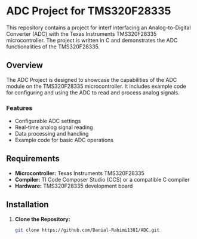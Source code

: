 # ADC Project for TMS320F28335

This repository contains a project for interf interfacing an Analog-to-Digital Converter (ADC) with the Texas Instruments TMS320F28335 microcontroller. The project is written in C and demonstrates the ADC functionalities of the TMS320F28335.

## Overview

The ADC Project is designed to showcase the capabilities of the ADC module on the TMS320F28335 microcontroller. It includes example code for configuring and using the ADC to read and process analog signals. 

### Features

- Configurable ADC settings
- Real-time analog signal reading
- Data processing and handling
- Example code for basic ADC operations

## Requirements

- **Microcontroller:** Texas Instruments TMS320F28335
- **Compiler:** TI Code Composer Studio (CCS) or a compatible C compiler
- **Hardware:** TMS320F28335 development board

## Installation

1. **Clone the Repository:**

   ```bash
   git clone https://github.com/Danial-Rahimi1381/ADC.git
